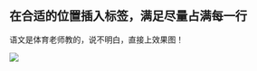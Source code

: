 ## 在合适的位置插入标签，满足尽量占满每一行

语文是体育老师教的，说不明白，直接上效果图！

![](https://github.com/MaxIsComing/AutoInsert/demonstrate.gif) 
